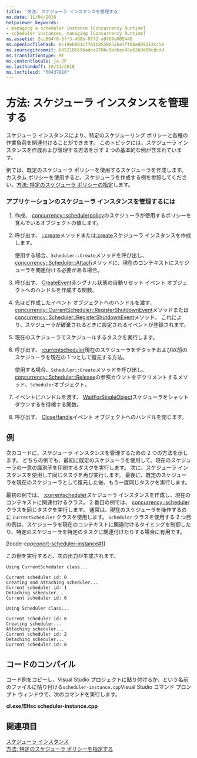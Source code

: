 ```yaml
---
title: '方法: スケジューラ インスタンスを管理する'
ms.date: 11/04/2016
helpviewer_keywords:
- managing a scheduler instance [Concurrency Runtime]
- scheduler instances, managing [Concurrency Runtime]
ms.assetid: 2cc804f0-5ff3-498b-97f1-a9f67a005448
ms.openlocfilehash: 8c19eb801c7761b85580526e1ff8bed89112cc5e
ms.sourcegitcommit: 6052185696adca270bc9bdbec45a626dd89cdcdd
ms.translationtype: MT
ms.contentlocale: ja-JP
ms.lasthandoff: 10/31/2018
ms.locfileid: "50437818"
---
```

# <a name="how-to-manage-a-scheduler-instance"></a>方法: スケジューラ インスタンスを管理する

スケジューラ インスタンスにより、特定のスケジューリング ポリシーと各種の作業負荷を関連付けることができます。 このトピックには、スケジューラ インスタンスを作成および管理する方法を示す 2 つの基本的な例が含まれています。

例では、既定のスケジューラ ポリシーを使用するスケジューラを作成します。 カスタム ポリシーを使用すると、スケジューラを作成する例を参照してください。[方法: 特定のスケジューラ ポリシーの指定](../../parallel/concrt/how-to-specify-specific-scheduler-policies.md)します。

### <a name="to-manage-a-scheduler-instance-in-your-application"></a>アプリケーションのスケジューラ インスタンスを管理するには

1. 作成、 [concurrency::schedulerpolicy](../../parallel/concrt/reference/schedulerpolicy-class.md)のスケジューラが使用するポリシーを含んでいるオブジェクトの値します。

1. 呼び出す、 [::create](reference/currentscheduler-class.md#create)メソッドまたは[:create](reference/scheduler-class.md#create)スケジューラ インスタンスを作成します。

   使用する場合、`Scheduler::Create`メソッドを呼び出し、 [concurrency::Scheduler::Attach](reference/scheduler-class.md#attach)メソッドに、現在のコンテキストにスケジューラを関連付ける必要がある場合。

1. 呼び出す、 [CreateEvent](/windows/desktop/api/synchapi/nf-synchapi-createeventa)非シグナル状態の自動リセット イベント オブジェクトへのハンドルを作成する関数。

1. 先ほど作成したイベント オブジェクトへのハンドルを渡す、 [concurrency::CurrentScheduler::RegisterShutdownEvent](reference/currentscheduler-class.md#registershutdownevent)メソッドまたは[concurrency::Scheduler::RegisterShutdownEvent](reference/scheduler-class.md#registershutdownevent)メソッド。 これにより、スケジューラが破棄されるときに設定されるイベントが登録されます。

1. 現在のスケジューラでスケジュールするタスクを実行します。

1. 呼び出す、 [:currentscheduler](reference/currentscheduler-class.md#detach)現在のスケジューラをデタッチおよび以前のスケジューラを現在の 1 つとして復元する方法。

   使用する場合、`Scheduler::Create`メソッドを呼び出し、 [concurrency::Scheduler::Release](reference/scheduler-class.md#release)の参照カウントをデクリメントするメソッド、`Scheduler`オブジェクト。

1. イベントにハンドルを渡す、 [WaitForSingleObject](/windows/desktop/api/synchapi/nf-synchapi-waitforsingleobject)スケジューラをシャット ダウンするを待機する関数。

1. 呼び出す、 [CloseHandle](https://msdn.microsoft.com/library/windows/desktop/ms724211)イベント オブジェクトへのハンドルを閉じます。

## <a name="example"></a>例

次のコードに、スケジューラ インスタンスを管理するための 2 つの方法を示します。 どちらの例でも、最初に既定のスケジューラを使用して、現在のスケジューラの一意の識別子を印刷するタスクを実行します。 次に、スケジューラ インスタンスを使用して同じタスクを再び実行します。 最後に、既定のスケジューラを現在のスケジューラとして復元した後、もう一度同じタスクを実行します。

最初の例では、 [:currentscheduler](../../parallel/concrt/reference/currentscheduler-class.md)スケジューラ インスタンスを作成し、現在のコンテキストに関連付けるクラス。 2 番目の例では、 [concurrency::scheduler](../../parallel/concrt/reference/scheduler-class.md)クラスを同じタスクを実行します。 通常は、現在のスケジューラを操作するのに `CurrentScheduler` クラスを使用します。 `Scheduler` クラスを使用する 2 つ目の例は、スケジューラを現在のコンテキストに関連付けるタイミングを制御したり、特定のスケジューラを特定のタスクに関連付けたりする場合に有用です。

[!code-cpp[concrt-scheduler-instance#1](../../parallel/concrt/codesnippet/cpp/how-to-manage-a-scheduler-instance_1.cpp)]

この例を実行すると、次の出力が生成されます。

```Output
Using CurrentScheduler class...

Current scheduler id: 0
Creating and attaching scheduler...
Current scheduler id: 1
Detaching scheduler...
Current scheduler id: 0

Using Scheduler class...

Current scheduler id: 0
Creating scheduler...
Attaching scheduler...
Current scheduler id: 2
Detaching scheduler...
Current scheduler id: 0
```

## <a name="compiling-the-code"></a>コードのコンパイル

コード例をコピーし、Visual Studio プロジェクトに貼り付けるか、という名前のファイルに貼り付ける`scheduler-instance.cpp`Visual Studio コマンド プロンプト ウィンドウで、次のコマンドを実行します。

**cl.exe/EHsc scheduler-instance.cpp**

## <a name="see-also"></a>関連項目

[スケジューラ インスタンス](../../parallel/concrt/scheduler-instances.md)<br/>
[方法: 特定のスケジューラ ポリシーを指定する](../../parallel/concrt/how-to-specify-specific-scheduler-policies.md)

